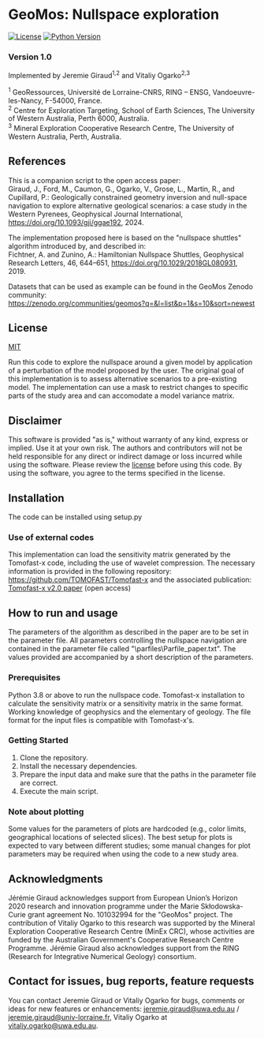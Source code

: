 # GeoMos: Nullspace exploration  
[![License](https://img.shields.io/badge/license-MIT-blue.svg)](https://choosealicense.com/licenses/mit/)
[![Python Version](https://img.shields.io/badge/python-3.x-blue.svg)](https://www.python.org/)

### Version 1.0
Implemented by Jeremie Giraud<sup>1,2</sup> and Vitaliy Ogarko<sup>2,3</sup>

<sup>1</sup> GeoRessources, Université de Lorraine-CNRS, RING – ENSG, Vandoeuvre-les-Nancy, F-54000, France. <br/>
<sup>2</sup> Centre for Exploration Targeting, School of Earth Sciences, The University of Western Australia, Perth 6000, Australia. <br/>
<sup>3</sup> Mineral Exploration Cooperative Research Centre, The University of Western Australia, Perth, Australia. <br/>

## References

This is a companion script to the open access paper: <br/>
Giraud, J., Ford, M., Caumon, G., Ogarko,  V., Grose, L., Martin, R., and Cupillard, P.: Geologically constrained geometry inversion and null-space navigation to explore alternative geological scenarios: a case study in the Western Pyrenees, Geophysical Journal International, https://doi.org/10.1093/gji/ggae192, 2024.

The implementation proposed here is based on the "nullspace shuttles" algorithm introduced by, and described in: <br/>
Fichtner, A. and Zunino, A.: Hamiltonian Nullspace Shuttles, Geophysical Research Letters, 46, 644–651, https://doi.org/10.1029/2018GL080931, 2019.

Datasets that can be used as example can be found in the GeoMos Zenodo community: <br/>
https://zenodo.org/communities/geomos?q=&l=list&p=1&s=10&sort=newest

## License
[MIT](https://choosealicense.com/licenses/mit/)

Run this code to explore the nullspace around a given model by application of a perturbation of the model proposed by the user. The original goal of this implementation is to assess alternative scenarios to a pre-existing model. The implementation can use a mask to restrict changes to specific parts of the study area and can accomodate a model variance matrix. 

## Disclaimer
This software is provided "as is," without warranty of any kind, express or implied. Use it at your own risk. The authors and contributors will not be held responsible for any direct or indirect damage or loss incurred while using the software.
Please review the [license](https://choosealicense.com/licenses/mit/) before using this code. By using the software, you agree to the terms specified in the license.

## Installation
The code can be installed using setup.py

### Use of external codes 
This implementation can load the sensitivity matrix generated by the Tomofast-x code, including the use of wavelet compression. The necessary information is provided in the following repository: https://github.com/TOMOFAST/Tomofast-x and the associated publication: [Tomofast-x v2.0 paper](https://gmd.copernicus.org/articles/17/2325/2024/) (open access)

<!-- DOING THE SAME WITH SIMPEG AS WITH TOMOFAST-X SHOULD BE DONE IN THE FUTURE -->

## How to run and usage
The parameters of the algorithm as described in the paper are to be set in the parameter file. 
All parameters controlling the nullspace navigation are contained in the parameter file called "\parfiles\Parfile_paper.txt". 
The values provided are accompanied by a short description of the parameters. 

### Prerequisites
Python 3.8 or above to run the nullspace code.
Tomofast-x installation to calculate the sensitivity matrix or a sensitivity matrix in the same format. 
Working knowledge of geophysics and the elementary of geology.
The file format for the input files is compatible with Tomofast-x's. 

### Getting Started
1. Clone the repository.
2. Install the necessary dependencies.
3. Prepare the input data and make sure that the paths in the parameter file are correct.
5. Execute the main script.

### Note about plotting
Some values for the parameters of plots are hardcoded (e.g., color limits, geographical locations of selected slices). The best setup for plots is expected to vary between different studies; some manual changes for plot parameters may be required when using the code to a new study area. 
<!-- ADD THE POSSIBILITY TO SAVE FILES IN VTK FORMAT FOR PARAVIEW IN THE FUTURE -->

## Acknowledgments
Jérémie Giraud acknowledges support from European Union’s Horizon 2020 research and innovation programme under the Marie Skłodowska-Curie grant agreement No. 101032994 for the "GeoMos" project.
The contribution of Vitaliy Ogarko to this research was supported by the Mineral Exploration Cooperative Research Centre (MinEx CRC), whose activities are funded by the Australian Government's Cooperative Research Centre Programme. Jérémie Giraud also acknowledges support from the RING (Research for Integrative Numerical Geology) consortium.

## Contact for issues, bug reports, feature requests
You can contact Jeremie Giraud or Vitaliy Ogarko for bugs, comments or ideas for new features or enhancements: 
jeremie.giraud@uwa.edu.au / jeremie.giraud@univ-lorraine.fr, Vitaliy Ogarko at vitaliy.ogarko@uwa.edu.au.

